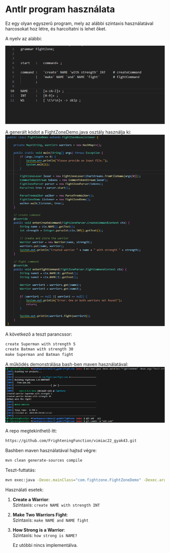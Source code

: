 # Antlr program használata

Ez egy olyan egyszerű program, mely az alábbi szintaxis használatával harcosokat hoz létre, és harcoltatni is lehet őket.

A nyelv az alábbi:

![alt text](image-1.png)

A generált kódot a FightZoneDemo.java osztály használja ki:
![alt text](image.png)

A következő a teszt parancssor:

```txt
create Superman with strength 5
create Batman with strength 30
make Superman and Batman fight
```

A működés demonstrálása bash-ben maven használatával:
![alt text](image-2.png)

A repo megtekinthető itt:
```txt
https://github.com/FrighteningFunction/vimiac22_gyak43.git
```

Bashben maven használatával hajtsd végre:

```bash
mvn clean generate-sources compile
```

Teszt-futtatás:

```bash
mvn exec:java -Dexec.mainClass="com.fightzone.FightZoneDemo" -Dexec.args="teszt.txt"
```

Használati esetek:

1. **Create a Warrior**:  
   Szintaxis: `create NAME with strength INT`

2. **Make Two Warriors Fight**:  
   Szintaxis: `make NAME and NAME fight`  

3. **How Strong is a Warrior**:  
   Szintaxis: `how strong is NAME?`  

   Ez utóbbi nincs implementálva.